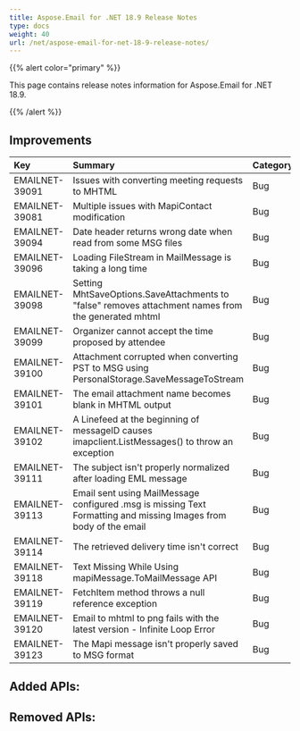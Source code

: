 ```yaml
---
title: Aspose.Email for .NET 18.9 Release Notes
type: docs
weight: 40
url: /net/aspose-email-for-net-18-9-release-notes/
---
```


{{% alert color="primary" %}} 

This page contains release notes information for Aspose.Email for .NET 18.9.

{{% /alert %}} 
## **Improvements**


|**Key**|**Summary**|**Category**|
| :- | :- | :- |
|EMAILNET-39091|Issues with converting meeting requests to MHTML|Bug|
|EMAILNET-39081|Multiple issues with MapiContact modification|Bug|
|EMAILNET-39094|Date header returns wrong date when read from some MSG files|Bug|
|EMAILNET-39096|Loading FileStream in MailMessage is taking a long time|Bug|
|EMAILNET-39098|Setting MhtSaveOptions.SaveAttachments to "false" removes attachment names from the generated mhtml|Bug|
|EMAILNET-39099|Organizer cannot accept the time proposed by attendee|Bug|
|EMAILNET-39100|Attachment corrupted when converting PST to MSG using PersonalStorage.SaveMessageToStream|Bug|
|EMAILNET-39101|The email attachment name becomes blank in MHTML output|Bug|
|EMAILNET-39102|A Linefeed at the beginning of messageID causes imapclient.ListMessages() to throw an exception|Bug|
|EMAILNET-39111|The subject isn't properly normalized after loading EML message|Bug|
|EMAILNET-39113|Email sent using MailMessage configured .msg is missing Text Formatting and missing Images from body of the email|Bug|
|EMAILNET-39114|The retrieved delivery time isn't correct|Bug|
|EMAILNET-39118|Text Missing While Using mapiMessage.ToMailMessage API|Bug|
|EMAILNET-39119|FetchItem method throws a null reference exception|Bug|
|EMAILNET-39120|Email to mhtml to png fails with the latest version - Infinite Loop Error|Bug|
|EMAILNET-39123|The Mapi message isn't properly saved to MSG format|Bug|

## **Added APIs:**

## **Removed APIs:**

